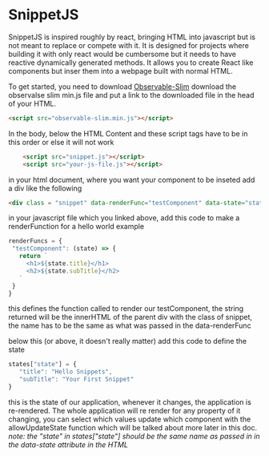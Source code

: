 # SnippetJS
SnippetJS is inspired roughly by react, bringing HTML into javascript but is not meant to replace or compete with it. It is designed for projects where 
building it with only react would be cumbersome but it needs to have reactive dynamically generated methods. It allows you to create React like components
but inser them into a webpage built with normal HTML. 

To get started, you need to download <a href = "https://github.com/ElliotNB/observable-slim">Observable-Slim</a> download the observalse slim min.js file
and put a link to the downloaded file in the head of your HTML.
```html
<script src="observable-slim.min.js"></script>
```

In the body, below the HTML Content and these script tags have to be in this order or else it will not work
```html
    <script src="snippet.js"></script>
    <script src="your-js-file.js"></script>
```

in your html document, where you want your component to be inseted add a div like the following
 ```html
<div class = "snippet" data-renderFunc="testComponent" data-state="state"></div>
 ```
 
 in your javascript file which you linked above, add this code to make a renderFunction for a hello world example
 
 ```js
 renderFuncs = {
  "testComponent": (state) => {
    return `
      <h1>${state.title}</h1>
      <h2>${state.subTitle}</h2>
    `
  }
 }
 ```
 this defines the function called to render our testComponent, the string returned will be the innerHTML of the parent div with the class of snippet,
 the name has to be the same as what was passed in the data-renderFunc
 
 below this (or above, it doesn't really matter) add this code to define the state
 ```js
 states["state"] = {
    "title": "Hello Snippets",
    "subTitle": "Your First Snippet"
 }
 ```
 this is the state of our application, whenever it changes, the application is re-rendered. The whole application will re render for any property of it
 changing, you can select which values update which component with the allowUpdateState function which will be talked about more later in this doc.
 <br>
 *note: the "state" in states["state"] should be the same name as passed in in the data-state attribute in the HTML*
 
